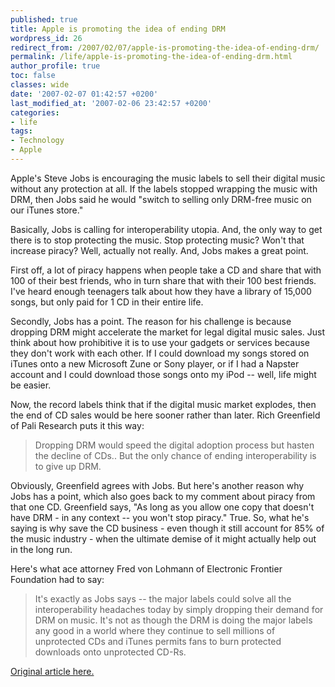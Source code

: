 ```yaml
---
published: true
title: Apple is promoting the idea of ending DRM
wordpress_id: 26
redirect_from: /2007/02/07/apple-is-promoting-the-idea-of-ending-drm/
permalink: /life/apple-is-promoting-the-idea-of-ending-drm.html
author_profile: true
toc: false
classes: wide
date: '2007-02-07 01:42:57 +0200'
last_modified_at: '2007-02-06 23:42:57 +0200'
categories:
- life
tags:
- Technology
- Apple
---
```

Apple's Steve Jobs is encouraging the music labels to sell their digital music without any protection at all. If the labels stopped wrapping the music with DRM, then Jobs said he would "switch to selling only DRM-free music on our iTunes store."

Basically, Jobs is calling for interoperability utopia. And, the only way to get there is to stop protecting the music.
Stop protecting music? Won't that increase piracy? Well, actually not really. And, Jobs makes a great point.

First off, a lot of piracy happens when people take a CD and share that with 100 of their best friends, who in turn share that with their 100 best friends. I've heard enough teenagers talk about how they have a library of 15,000 songs, but only paid for 1 CD in their entire life. 

Secondly, Jobs has a point. The reason for his challenge is because dropping DRM might accelerate the market for legal digital music sales. Just think about how prohibitive it is to use your gadgets or services because they don't work with each other. If I could download my songs stored on iTunes onto a new Microsoft Zune or Sony player, or if I had a Napster account and I could download those songs onto my iPod -- well, life might be easier.

Now, the record labels think that if the digital music market explodes, then the end of CD sales would be here sooner rather than later. Rich Greenfield of Pali Research puts it this way: 

>Dropping DRM would speed the digital adoption process but hasten the decline of CDs.. But the only chance of ending interoperability is to give up DRM.

Obviously, Greenfield agrees with Jobs. But here's another reason why Jobs has a point, which also goes back to my comment about piracy from that one CD. Greenfield says, "As long as you allow one copy that doesn't have DRM - in any context -- you won't stop piracy." True. So, what he's saying is why save the CD business - even though it still account for 85% of the music industry - when the ultimate demise of it might actually help out in the long run.

Here's what ace attorney Fred von Lohmann of Electronic Frontier Foundation had to say:

>It's exactly as Jobs says -- the major labels could solve all the interoperability headaches today by simply dropping their demand for DRM on music. It's not as though the DRM is doing the major labels any good in a world where they continue to sell millions of unprotected CDs and iTunes permits fans to burn protected downloads onto unprotected CD-Rs.

<a href="http://blogs.marketwatch.com/bambi/2007/02/apples_jobs_has.html">Original article here.</a>
